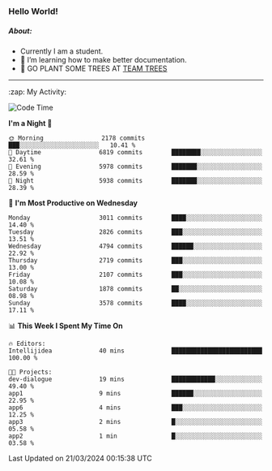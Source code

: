 ### Hello World!

##### About:
- Currently I am a student.
- 🌱 I’m learning how to make better documentation.
- 🌱 GO PLANT SOME TREES AT [TEAM TREES](https://teamtrees.org/)

---
  <summary>:zap: My Activity:</summary>
  
<!--START_SECTION:waka-->
![Code Time](http://img.shields.io/badge/Code%20Time-1%2C302%20hrs%2057%20mins-blue)

**I'm a Night 🦉** 

```text
🌞 Morning                2178 commits        ███░░░░░░░░░░░░░░░░░░░░░░   10.41 % 
🌆 Daytime                6819 commits        ████████░░░░░░░░░░░░░░░░░   32.61 % 
🌃 Evening                5978 commits        ███████░░░░░░░░░░░░░░░░░░   28.59 % 
🌙 Night                  5938 commits        ███████░░░░░░░░░░░░░░░░░░   28.39 % 
```
📅 **I'm Most Productive on Wednesday** 

```text
Monday                   3011 commits        ████░░░░░░░░░░░░░░░░░░░░░   14.40 % 
Tuesday                  2826 commits        ███░░░░░░░░░░░░░░░░░░░░░░   13.51 % 
Wednesday                4794 commits        ██████░░░░░░░░░░░░░░░░░░░   22.92 % 
Thursday                 2719 commits        ███░░░░░░░░░░░░░░░░░░░░░░   13.00 % 
Friday                   2107 commits        ███░░░░░░░░░░░░░░░░░░░░░░   10.08 % 
Saturday                 1878 commits        ██░░░░░░░░░░░░░░░░░░░░░░░   08.98 % 
Sunday                   3578 commits        ████░░░░░░░░░░░░░░░░░░░░░   17.11 % 
```


📊 **This Week I Spent My Time On** 

```text
🔥 Editors: 
Intellijidea             40 mins             █████████████████████████   100.00 % 

🐱‍💻 Projects: 
dev-dialogue             19 mins             ████████████░░░░░░░░░░░░░   49.40 % 
app1                     9 mins              ██████░░░░░░░░░░░░░░░░░░░   22.95 % 
app6                     4 mins              ███░░░░░░░░░░░░░░░░░░░░░░   12.25 % 
app3                     2 mins              █░░░░░░░░░░░░░░░░░░░░░░░░   05.58 % 
app2                     1 min               █░░░░░░░░░░░░░░░░░░░░░░░░   03.58 % 
```


 Last Updated on 21/03/2024 00:15:38 UTC
<!--END_SECTION:waka-->
